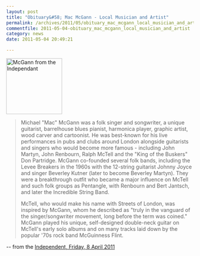 ```yaml
---
layout: post
title: "Obituary&#58; Mac McGann - Local Musician and Artist"
permalink: /archives/2011/05/obituary_mac_mcgann_local_musician_and_artist.html
commentfile: 2011-05-04-obituary_mac_mcgann_local_musician_and_artist
category: news
date: 2011-05-04 20:49:21

---
```


<img src="/assets/images/2011/Pg-08-McGann-obi_595232t.jpg" width="150" class="photo right" alt="McGann from the Independant" />

> Michael "Mac" McGann was a folk singer and songwriter, a unique guitarist, barrelhouse blues pianist, harmonica player, graphic artist, wood carver and cartoonist. He was best-known for his live performances in pubs and clubs around London alongside guitarists and singers who would become more famous - including John Martyn, John Renbourn, Ralph McTell and the "King of the Buskers" Don Partridge. McGann co-founded several folk bands, including the Levee Breakers in the 1960s with the 12-string guitarist Johnny Joyce and singer Beverley Kutner (later to become Beverley Martyn). They were a breakthrough outfit who became a major influence on McTell and such folk groups as Pentangle, with Renbourn and Bert Jantsch, and later the Incredible String Band.
> 
>  McTell, who would make his name with Streets of London, was inspired by McGann, whom he described as "truly in the vanguard of the singer/songwriter movement, long before the term was coined." McGann played his unique, self-designed double-neck guitar on McTell's early solo albums and on many tracks laid down by the popular '70s rock band McGuinness Flint.
> 
 -- from the [Independent, Friday, 8 April 2011](http://www.independent.co.uk/news/obituaries/mac-mcgann-folk-musician-in-the-vanguard-of-the-singersongwriter-movement-2264847.html)
